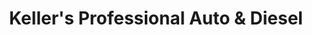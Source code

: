 ---
title: "Keller's Professional Auto & Diesel"
url: /parker/kellers-professional-auto-und-diesel/
shop: Autowerkstatt
---